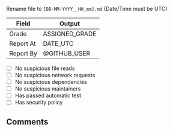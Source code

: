 
Rename file to `[DD-MM-YYYY__HH_mm].md` (Date/Time must be UTC)



| Field | Output |
|----|----|
| Grade | ASSIGNED_GRADE |
| Report At | DATE_UTC |
| Report By | @GITHUB_USER |
    
- [ ] No suspicious file reads
- [ ] No suspicious network requests
- [ ] No suspicious dependencies
- [ ] No suspicious maintainers
- [ ] Has passed automatic test
- [ ] Has security policy

## Comments
> 
